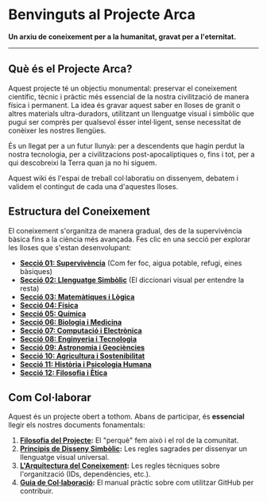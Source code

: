 # Benvinguts al Projecte Arca

**Un arxiu de coneixement per a la humanitat, gravat per a l'eternitat.**

---

## Què és el Projecte Arca?

Aquest projecte té un objectiu monumental: preservar el coneixement científic, tècnic i pràctic més essencial de la nostra civilització de manera física i permanent. La idea és gravar aquest saber en lloses de granit o altres materials ultra-duradors, utilitzant un llenguatge visual i simbòlic que pugui ser comprès per qualsevol ésser intel·ligent, sense necessitat de conèixer les nostres llengües.

És un llegat per a un futur llunyà: per a descendents que hagin perdut la nostra tecnologia, per a civilitzacions post-apocalíptiques o, fins i tot, per a qui descobreixi la Terra quan ja no hi siguem.

Aquest wiki és l'espai de treball col·laboratiu on dissenyem, debatem i validem el contingut de cada una d'aquestes lloses.

## Estructura del Coneixement

El coneixement s'organitza de manera gradual, des de la supervivència bàsica fins a la ciència més avançada. Fes clic en una secció per explorar les lloses que s'estan desenvolupant:

*   **[Secció 01: Supervivència](./seccio-01-supervivencia/README.md)** (Com fer foc, aigua potable, refugi, eines bàsiques)
*   **[Secció 02: Llenguatge Simbòlic](./seccio-02-llenguatge/README.md)** (El diccionari visual per entendre la resta)
*   **[Secció 03: Matemàtiques i Lògica](./seccio-03-matematiques/README.md)**
*   **[Secció 04: Física](./seccio-04-fisica/README.md)**
*   **[Secció 05: Química](./seccio-05-quimica/README.md)**
*   **[Secció 06: Biologia i Medicina](./seccio-06-biologia/README.md)**
*   **[Secció 07: Computació i Electrònica](./seccio-07-computacio/README.md)**
*   **[Secció 08: Enginyeria i Tecnologia](./seccio-08-enginyeria/README.md)**
*   **[Secció 09: Astronomia i Geociències](./seccio-09-astronomia/README.md)**
*   **[Secció 10: Agricultura i Sostenibilitat](./seccio-10-agricultura/README.md)**
*   **[Secció 11: Història i Psicologia Humana](./seccio-11-historia/README.md)**
*   **[Secció 12: Filosofia i Ètica](./seccio-12-filosofia/README.md)**

## Com Col·laborar

Aquest és un projecte obert a tothom. Abans de participar, és **essencial** llegir els nostres documents fonamentals:

1.  **[Filosofia del Projecte](./FILOSOFIA.md):** El "perquè" fem això i el rol de la comunitat.
2.  **[Principis de Disseny Simbòlic](./DISSENY-SIMBOLIC.md):** Les regles sagrades per dissenyar un llenguatge visual universal.
3.  **[L'Arquitectura del Coneixement](./ARQUITECTURA.md):** Les regles tècniques sobre l'organització (IDs, dependències, etc.).
4.  **[Guia de Col·laboració](./com-colaborar.md):** El manual pràctic sobre com utilitzar GitHub per contribuir.
